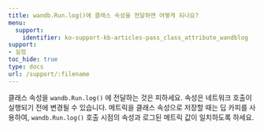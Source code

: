 ```yaml
---
title: wandb.Run.log()에 클래스 속성을 전달하면 어떻게 되나요?
menu:
  support:
    identifier: ko-support-kb-articles-pass_class_attribute_wandblog
support:
- 실험
toc_hide: true
type: docs
url: /support/:filename
---
```


클래스 속성을 `wandb.Run.log()` 에 전달하는 것은 피하세요. 속성은 네트워크 호출이 실행되기 전에 변경될 수 있습니다. 메트릭을 클래스 속성으로 저장할 때는 딥 카피를 사용하여, `wandb.Run.log()` 호출 시점의 속성과 로그된 메트릭 값이 일치하도록 하세요.